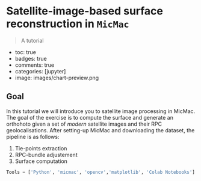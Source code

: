 # Satellite-image-based surface reconstruction in `MicMac`
> A tutorial

- toc: true 
- badges: true
- comments: true
- categories: [jupyter] 
- image: images/chart-preview.png

## Goal 

In this tutorial we will introduce you to satellite image processing in MicMac. The goal of the exercise is to compute the surface and generate an orthohoto given a set of *modern* satellite images and their RPC geolocalisations. After setting-up MicMac and downloading the dataset, the pipeline is as follows:
  1. Tie-points extraction
  2. RPC-bundle adjustement
  3. Surface computation
    
```Python
Tools = ['Python', 'micmac', 'opencv','matplotlib', 'Colab Notebooks']
```

